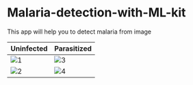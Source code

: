 # Malaria-detection-with-ML-kit

This app will help you to detect malaria from image

Uninfected | Parasitized
------------ | -------------
![1](https://user-images.githubusercontent.com/12596490/72223550-46f63e00-359a-11ea-8e8e-343d9227e681.png) | ![3](https://user-images.githubusercontent.com/12596490/72223552-46f63e00-359a-11ea-9a77-068a6ebadbda.png)
![2](https://user-images.githubusercontent.com/12596490/72223551-46f63e00-359a-11ea-9214-8483b43c73c6.png) | ![4](https://user-images.githubusercontent.com/12596490/72223553-478ed480-359a-11ea-8a2d-85455b7c1b8b.png)


